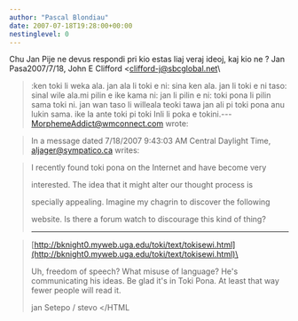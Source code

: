 ```yaml
---
author: "Pascal Blondiau"
date: 2007-07-18T19:28:00+00:00
nestinglevel: 0
---
```

Chu Jan Pije ne devus respondi pri kio estas liaj veraj ideoj, kaj kio ne ? Jan Pasa2007/7/18, John E Clifford <[clifford-j@sbcglobal.net](mailto://clifford-j@sbcglobal.net)\
>:ken toki li weka ala. jan ala li toki e ni: sina ken ala. jan li toki e ni taso: sinal wile ala.mi pilin e ike kama ni: jan li pilin e ni: toki pona li pilin sama toki ni. jan wan taso li willeala teoki tawa jan ali pi toki pona anu lukin sama. ike la ante toki pi toki Inli li poka e tokini.---
 [MorphemeAddict@wmconnect.com](mailto://MorphemeAddict@wmconnect.com) wrote:

> In a message dated 7/18/2007 9:43:03 AM Central Daylight Time, 
> [aljager@sympatico.ca](mailto://aljager@sympatico.ca) writes:

> 
> 
> 
> I recently found toki pona on the Internet and have become very
> 
> interested. The idea that it might alter our thought process is 
> 
> specially appealing. Imagine my chagrin to discover the following
> 
> website. Is there a forum watch to discourage this kind of thing?
> 
> ----------------------------------------------------------

> 
> 
> 
> [http://bknight0.myweb.uga.edu/toki/text/tokisewi.html](http://bknight0.myweb.uga.edu/toki/text/tokisewi.html)\
> 
> 
> 
> Uh, freedom of speech? 
> What misuse of language? He's communicating his ideas. Be glad it's in Toki 
> Pona. At least that way fewer people will read it.
> 
> jan Setepo / stevo </HTML
>>